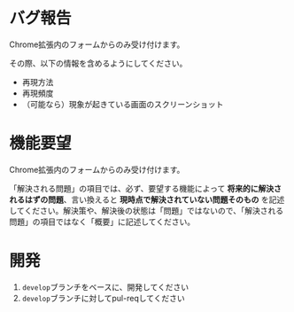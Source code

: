 # バグ報告

Chrome拡張内のフォームからのみ受け付けます。

その際、以下の情報を含めるようにしてください。

- 再現方法
- 再現頻度
- （可能なら）現象が起きている画面のスクリーンショット

# 機能要望

Chrome拡張内のフォームからのみ受け付けます。

「解決される問題」の項目では、必ず、要望する機能によって **将来的に解決されるはずの問題**、言い換えると **現時点で解決されていない問題そのもの** を記述してください。解決策や、解決後の状態は「問題」ではないので、「解決される問題」の項目ではなく「概要」に記述してください。

# 開発

1. `develop`ブランチをベースに、開発してください
2. `develop`ブランチに対してpul-reqしてください
